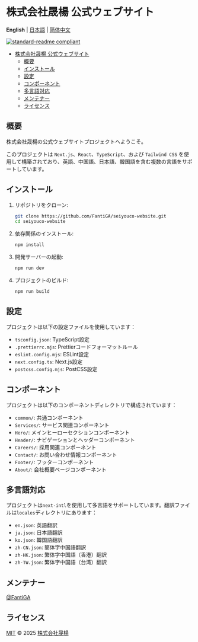 # 株式会社晟楊 公式ウェブサイト

**English** | [日本語](README.ja.md) | [简体中文](README.zh-CN.md)

[![standard-readme compliant](https://img.shields.io/badge/standard--readme-OK-green.svg?style=flat-square)](https://github.com/RichardLitt/standard-readme)

- [株式会社晟楊 公式ウェブサイト](#株式会社晟楊-公式ウェブサイト)
  - [概要](#概要)
  - [インストール](#インストール)
  - [設定](#設定)
  - [コンポーネント](#コンポーネント)
  - [多言語対応](#多言語対応)
  - [メンテナー](#メンテナー)
  - [ライセンス](#ライセンス)

## 概要

株式会社晟楊の公式ウェブサイトプロジェクトへようこそ。

このプロジェクトは `Next.js`、`React`、`TypeScript`、および `Tailwind CSS` を使用して構築されており、英語、中国語、日本語、韓国語を含む複数の言語をサポートしています。

## インストール

1. リポジトリをクローン:

   ```sh
   git clone https://github.com/FantiGA/seiyouco-website.git
   cd seiyouco-website
   ```

2. 依存関係のインストール:

   ```sh
   npm install
   ```

3. 開発サーバーの起動:

   ```sh
   npm run dev
   ```

4. プロジェクトのビルド:

   ```sh
   npm run build
   ```

## 設定

プロジェクトは以下の設定ファイルを使用しています：

- `tsconfig.json`: TypeScript設定
- `.prettierrc.mjs`: Prettierコードフォーマットルール
- `eslint.config.mjs`: ESLint設定
- `next.config.ts`: Next.js設定
- `postcss.config.mjs`: PostCSS設定

## コンポーネント

プロジェクトは以下のコンポーネントディレクトリで構成されています：

- `common/`: 共通コンポーネント
- `Services/`: サービス関連コンポーネント
- `Hero/`: メインヒーローセクションコンポーネント
- `Header/`: ナビゲーションとヘッダーコンポーネント
- `Careers/`: 採用関連コンポーネント
- `Contact/`: お問い合わせ情報コンポーネント
- `Footer/`: フッターコンポーネント
- `About/`: 会社概要ページコンポーネント

## 多言語対応

プロジェクトは`next-intl`を使用して多言語をサポートしています。翻訳ファイルは`locales`ディレクトリにあります：

- `en.json`: 英語翻訳
- `ja.json`: 日本語翻訳
- `ko.json`: 韓国語翻訳
- `zh-CN.json`: 簡体字中国語翻訳
- `zh-HK.json`: 繁体字中国語（香港）翻訳
- `zh-TW.json`: 繁体字中国語（台湾）翻訳

## メンテナー

[@FantiGA](https://github.com/FantiGA)

## ライセンス

[MIT](LICENSE) © 2025 [株式会社晟楊](https://seiyouco.com)
